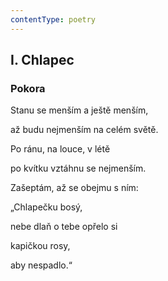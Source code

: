 ```yaml
---
contentType: poetry
---
```


<section>

## I. Chlapec

### Pokora

Stanu se menším a ještě menším,

až budu nejmenším na celém světě.

Po ránu, na louce, v létě

po kvítku vztáhnu se nejmenším.

Zašeptám, až se obejmu s ním:

„Chlapečku bosý,

nebe dlaň o tebe opřelo si

kapičkou rosy,

aby nespadlo.“

</section>
